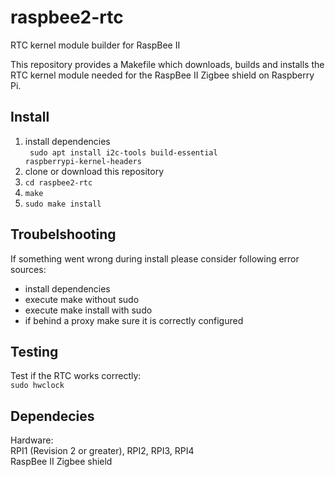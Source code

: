 # raspbee2-rtc
RTC kernel module builder for RaspBee II

This repository provides a Makefile which downloads, builds and installs the RTC kernel module needed for the RaspBee II Zigbee shield on Raspberry Pi.

## Install

1. install dependencies
\
  <code> sudo apt install i2c-tools build-essential raspberrypi-kernel-headers </code>
2. clone or download this repository
3. <code>cd raspbee2-rtc</code>
4. <code>make</code>
5. <code>sudo make install</code>

## Troubelshooting
If something went wrong during install please consider following error sources:

- install dependencies
- execute make without sudo
- execute make install with sudo
- if behind a proxy make sure it is correctly configured
 
 ## Testing
 Test if the RTC works correctly:
 \
   <code>sudo hwclock</code>

## Dependecies
Hardware: \
RPI1 (Revision 2 or greater), RPI2, RPI3, RPI4 \
RaspBee II Zigbee shield
